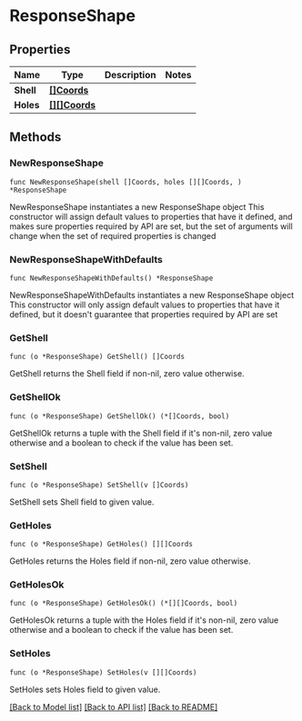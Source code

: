 # ResponseShape

## Properties

Name | Type | Description | Notes
------------ | ------------- | ------------- | -------------
**Shell** | [**[]Coords**](Coords.md) |  | 
**Holes** | [**[][]Coords**](array.md) |  | 

## Methods

### NewResponseShape

`func NewResponseShape(shell []Coords, holes [][]Coords, ) *ResponseShape`

NewResponseShape instantiates a new ResponseShape object
This constructor will assign default values to properties that have it defined,
and makes sure properties required by API are set, but the set of arguments
will change when the set of required properties is changed

### NewResponseShapeWithDefaults

`func NewResponseShapeWithDefaults() *ResponseShape`

NewResponseShapeWithDefaults instantiates a new ResponseShape object
This constructor will only assign default values to properties that have it defined,
but it doesn't guarantee that properties required by API are set

### GetShell

`func (o *ResponseShape) GetShell() []Coords`

GetShell returns the Shell field if non-nil, zero value otherwise.

### GetShellOk

`func (o *ResponseShape) GetShellOk() (*[]Coords, bool)`

GetShellOk returns a tuple with the Shell field if it's non-nil, zero value otherwise
and a boolean to check if the value has been set.

### SetShell

`func (o *ResponseShape) SetShell(v []Coords)`

SetShell sets Shell field to given value.


### GetHoles

`func (o *ResponseShape) GetHoles() [][]Coords`

GetHoles returns the Holes field if non-nil, zero value otherwise.

### GetHolesOk

`func (o *ResponseShape) GetHolesOk() (*[][]Coords, bool)`

GetHolesOk returns a tuple with the Holes field if it's non-nil, zero value otherwise
and a boolean to check if the value has been set.

### SetHoles

`func (o *ResponseShape) SetHoles(v [][]Coords)`

SetHoles sets Holes field to given value.



[[Back to Model list]](../README.md#documentation-for-models) [[Back to API list]](../README.md#documentation-for-api-endpoints) [[Back to README]](../README.md)



